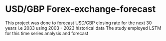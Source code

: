 # USD/GBP Forex-exchange-forecast
This project was done to forecast USD/GBP closing rate for the next 30 years i.e 2033 using 2003 - 2023 historical data
The study employed LSTM for this time series analysis and forecast
